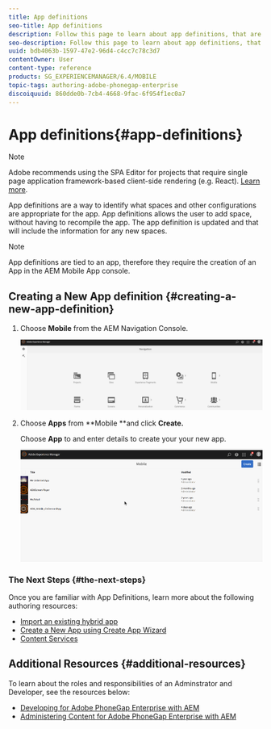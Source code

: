 ```yaml
---
title: App definitions
seo-title: App definitions
description: Follow this page to learn about app definitions, that are a way to identify what spaces and other configurations are appropriate for the app. App definitions allows the user to add space, without having to recompile the app. 
seo-description: Follow this page to learn about app definitions, that are a way to identify what spaces and other configurations are appropriate for the app. App definitions allows the user to add space, without having to recompile the app. 
uuid: bdb4063b-1597-47e2-96d4-c4cc7c78c3d7
contentOwner: User
content-type: reference
products: SG_EXPERIENCEMANAGER/6.4/MOBILE
topic-tags: authoring-adobe-phonegap-enterprise
discoiquuid: 860dde0b-7cb4-4668-9fac-6f954f1ec0a7
---
```


# App definitions{#app-definitions}

>[!NOTE]
>
>Adobe recommends using the SPA Editor for projects that require single page application framework-based client-side rendering (e.g. React). [Learn more](/help/sites/developing/using/spa-overview.md).

App definitions are a way to identify what spaces and other configurations are appropriate for the app. App definitions allows the user to add space, without having to recompile the app. The app definition is updated and that will include the information for any new spaces.

>[!NOTE]
>
>App definitions are tied to an app, therefore they require the creation of an App in the AEM Mobile App console.

## Creating a New App definition {#creating-a-new-app-definition}

1. Choose **Mobile** from the AEM Navigation Console.

   ![](assets/chlimage_1-170.png)

1. Choose **Apps** from **Mobile **and click **Create.**

   Choose **App** to and enter details to create your your new app.

   ![](assets/chlimage_1-11.gif)

### The Next Steps {#the-next-steps}

Once you are familiar with App Definitions, learn more about the following authoring resources:

* [Import an existing hybrid app](/help/mobile/phonegap-import-hybrid-app.md)
* [Create a New App using Create App Wizard](/help/mobile/phonegap-create-new-app.md)
* [Content Services](/mobile/using/content-as-a-service.md)

## Additional Resources {#additional-resources}

To learn about the roles and responsibilities of an Adminstrator and Developer, see the resources below:

* [Developing for Adobe PhoneGap Enterprise with AEM](/help/mobile/developing-in-phonegap.md)
* [Administering Content for Adobe PhoneGap Enterprise with AEM](/help/mobile/administer-phonegap.md)

